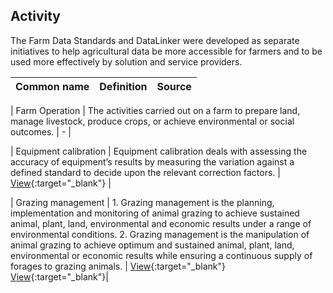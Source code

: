 <h2 id="datalinker">Activity</h2>
<p>The Farm Data Standards and DataLinker were developed as separate initiatives to help agricultural data be more accessible for 
farmers and to be used more effectively by solution and service providers.</p>

| Common name  | Definition | Source |
| ------------- | ------------- | ------------- |

| Farm Operation  | The activities carried out on a farm to prepare land, manage livestock, produce crops, or achieve environmental or social outcomes.  | -  |

| Equipment calibration  | Equipment calibration deals with assessing the accuracy of equipment’s results by measuring the variation against a defined standard to decide upon the relevant correction factors.  | [View](https://learngxp.com/good-validation-practices/defining-calibration-qualification-of-equipment/){:target="_blank"} |

| Grazing management  | 1. Grazing management is the planning, implementation and monitoring of animal grazing to achieve sustained animal, plant, land, environmental and economic results under a range of environmental conditions. 2. Grazing management is the manipulation of animal grazing to achieve optimum and sustained animal, plant, land, environmental or economic results while ensuring a continuous supply of forages to grazing animals. | [View](http://www.nagrasslands.org/category/beneficial-management-practices/grazing-management/){:target="_blank"} [View](https://www.cost869.alterra.nl/SERA17_BMP/BMP_grazing_management.pdf){:target="_blank"}|
